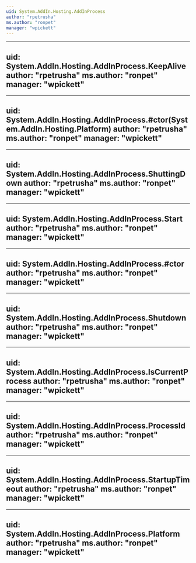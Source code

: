 ```yaml
---
uid: System.AddIn.Hosting.AddInProcess
author: "rpetrusha"
ms.author: "ronpet"
manager: "wpickett"
---
```


---
uid: System.AddIn.Hosting.AddInProcess.KeepAlive
author: "rpetrusha"
ms.author: "ronpet"
manager: "wpickett"
---

---
uid: System.AddIn.Hosting.AddInProcess.#ctor(System.AddIn.Hosting.Platform)
author: "rpetrusha"
ms.author: "ronpet"
manager: "wpickett"
---

---
uid: System.AddIn.Hosting.AddInProcess.ShuttingDown
author: "rpetrusha"
ms.author: "ronpet"
manager: "wpickett"
---

---
uid: System.AddIn.Hosting.AddInProcess.Start
author: "rpetrusha"
ms.author: "ronpet"
manager: "wpickett"
---

---
uid: System.AddIn.Hosting.AddInProcess.#ctor
author: "rpetrusha"
ms.author: "ronpet"
manager: "wpickett"
---

---
uid: System.AddIn.Hosting.AddInProcess.Shutdown
author: "rpetrusha"
ms.author: "ronpet"
manager: "wpickett"
---

---
uid: System.AddIn.Hosting.AddInProcess.IsCurrentProcess
author: "rpetrusha"
ms.author: "ronpet"
manager: "wpickett"
---

---
uid: System.AddIn.Hosting.AddInProcess.ProcessId
author: "rpetrusha"
ms.author: "ronpet"
manager: "wpickett"
---

---
uid: System.AddIn.Hosting.AddInProcess.StartupTimeout
author: "rpetrusha"
ms.author: "ronpet"
manager: "wpickett"
---

---
uid: System.AddIn.Hosting.AddInProcess.Platform
author: "rpetrusha"
ms.author: "ronpet"
manager: "wpickett"
---
